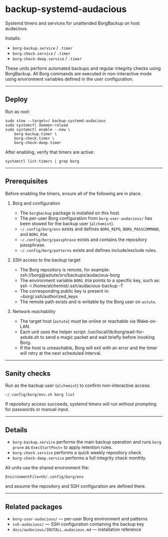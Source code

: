 # backup-systemd-audacious

Systemd timers and services for unattended BorgBackup on host audacious.

Installs:
- `borg-backup.service` / `.timer`
- `borg-check.service` / `.timer`
- `borg-check-deep.service` / `.timer`

These units perform automated backups and regular integrity checks
using BorgBackup. All Borg commands are executed in non-interactive
mode using environment variables defined in the user configuration.

---

## Deploy

Run as root:

    sudo stow --target=/ backup-systemd-audacious
    sudo systemctl daemon-reload
    sudo systemctl enable --now \
        borg-backup.timer \
        borg-check.timer \
        borg-check-deep.timer

After enabling, verify that timers are active:

    systemctl list-timers | grep borg

---

## Prerequisites

Before enabling the timers, ensure all of the following are in place.

1. Borg and configuration

    - The `borgbackup` package is installed on this host.
    - The per-user Borg configuration from `borg-user-audacious/` has
      been stowed for the backup user (`alchemist`).
    - `~/.config/borg/env` exists and defines `BORG_REPO`, `BORG_PASSCOMMAND`,
      and `BORG_RSH`.
    - `~/.config/borg/passphrase` exists and contains the repository passphrase.
    - `~/.config/borg/patterns` exists and defines include/exclude rules.

2. SSH access to the backup target

    - The Borg repository is remote, for example:
          ssh://borg@astute/srv/backups/audacious-borg
    - The environment variable `BORG_RSH` points to a specific key, such as:
          ssh -i /home/alchemist/.ssh/audacious-backup -T
    - The corresponding public key is present in:
          ~borg/.ssh/authorized_keys
    - The remote path exists and is writable by the Borg user on `astute`.

3. Network reachability

    - The target host (`astute`) must be online or reachable via Wake-on-LAN.
    - Each unit uses the helper script:
          /usr/local/lib/borg/wait-for-astute.sh
      to send a magic packet and wait briefly before invoking Borg.
    - If the host is unreachable, Borg will exit with an error and
      the timer will retry at the next scheduled interval.

---

## Sanity checks

Run as the backup user (`alchemist`) to confirm non-interactive access:

    ~/.config/borg/env.sh borg list

If repository access succeeds, systemd timers will run without prompting
for passwords or manual input.

---

## Details

- `borg-backup.service` performs the main backup operation and runs
  `borg prune` as `ExecStartPost=` to apply retention rules.
- `borg-check.service` performs a quick weekly repository check.
- `borg-check-deep.service` performs a full integrity check monthly.

All units use the shared environment file:

    EnvironmentFile=%h/.config/borg/env

and assume the repository and SSH configuration are defined there.

---

## Related packages

- `borg-user-audacious/` — per-user Borg environment and patterns
- `ssh-audacious/` — SSH configuration containing the backup key
- `docs/audacious/INSTALL.audacious.md` — installation reference